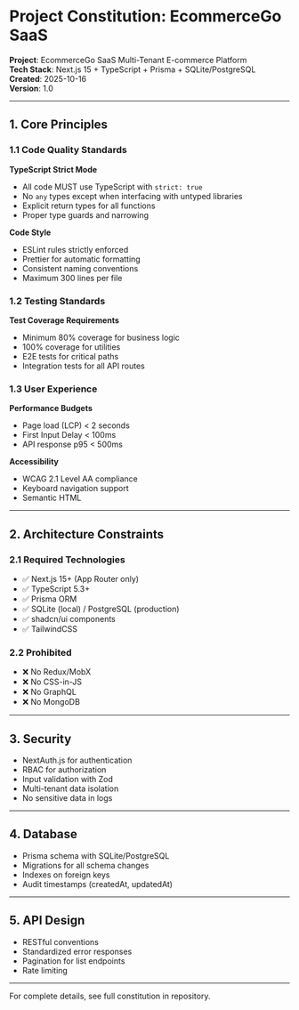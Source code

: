 # Project Constitution: EcommerceGo SaaS

**Project**: EcommerceGo SaaS Multi-Tenant E-commerce Platform  
**Tech Stack**: Next.js 15 + TypeScript + Prisma + SQLite/PostgreSQL  
**Created**: 2025-10-16  
**Version**: 1.0

---

## 1. Core Principles

### 1.1 Code Quality Standards

**TypeScript Strict Mode**
- All code MUST use TypeScript with `strict: true`
- No `any` types except when interfacing with untyped libraries
- Explicit return types for all functions
- Proper type guards and narrowing

**Code Style**
- ESLint rules strictly enforced
- Prettier for automatic formatting
- Consistent naming conventions
- Maximum 300 lines per file

### 1.2 Testing Standards

**Test Coverage Requirements**
- Minimum 80% coverage for business logic
- 100% coverage for utilities
- E2E tests for critical paths
- Integration tests for all API routes

### 1.3 User Experience

**Performance Budgets**
- Page load (LCP) < 2 seconds
- First Input Delay < 100ms
- API response p95 < 500ms

**Accessibility**
- WCAG 2.1 Level AA compliance
- Keyboard navigation support
- Semantic HTML

---

## 2. Architecture Constraints

### 2.1 Required Technologies
- ✅ Next.js 15+ (App Router only)
- ✅ TypeScript 5.3+
- ✅ Prisma ORM
- ✅ SQLite (local) / PostgreSQL (production)
- ✅ shadcn/ui components
- ✅ TailwindCSS

### 2.2 Prohibited
- ❌ No Redux/MobX
- ❌ No CSS-in-JS
- ❌ No GraphQL
- ❌ No MongoDB

---

## 3. Security

- NextAuth.js for authentication
- RBAC for authorization
- Input validation with Zod
- Multi-tenant data isolation
- No sensitive data in logs

---

## 4. Database

- Prisma schema with SQLite/PostgreSQL
- Migrations for all schema changes
- Indexes on foreign keys
- Audit timestamps (createdAt, updatedAt)

---

## 5. API Design

- RESTful conventions
- Standardized error responses
- Pagination for list endpoints
- Rate limiting

---

For complete details, see full constitution in repository.
